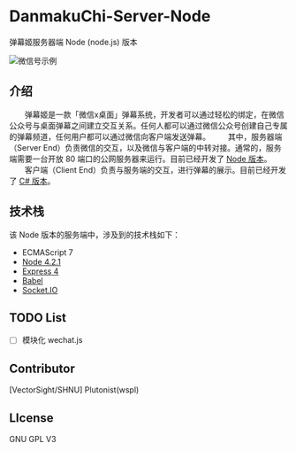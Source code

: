 # DanmakuChi-Server-Node
弹幕姬服务器端 Node (node.js) 版本

![微信号示例](https://raw.githubusercontent.com/wspl/DanmakuChi-Server-Node/master/attachments/wechat.png)

## 介绍
　　弹幕姬是一款「微信x桌面」弹幕系统，开发者可以通过轻松的绑定，在微信公众号与桌面弹幕之间建立交互关系。任何人都可以通过微信公众号创建自己专属的弹幕频道，任何用户都可以通过微信向客户端发送弹幕。
　　其中，服务器端（Server End）负责微信的交互，以及微信与客户端的中转对接。通常的，服务端需要一台开放 80 端口的公网服务器来运行。目前已经开发了 [Node 版本](https://github.com/wspl/DanmakuChi-Server-Node)。
　　客户端（Client End）负责与服务端的交互，进行弹幕的展示。目前已经开发了 [C# 版本](https://github.com/wspl/DanmakuChi-Client-CSharp)。

## 技术栈
该 Node 版本的服务端中，涉及到的技术栈如下：
* ECMAScript 7
* [Node 4.2.1](https://nodejs.org/en/)
* [Express 4](https://github.com/strongloop/express)
* [Babel](https://github.com/babel/babel)
* [Socket.IO](https://github.com/socketio/socket.io)

## TODO List
- [ ] 模块化 wechat.js

## Contributor
[VectorSight/SHNU] Plutonist(wspl)

## LIcense
GNU GPL V3
